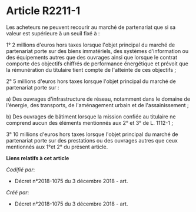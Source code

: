 # Article R2211-1

Les acheteurs ne peuvent recourir au marché de partenariat que si sa valeur est supérieure à un seuil fixé à :

1° 2 millions d'euros hors taxes lorsque l'objet principal du marché de partenariat porte sur des biens immatériels, des
systèmes d'information ou des équipements autres que des ouvrages ainsi que lorsque le contrat comporte des objectifs
chiffrés de performance énergétique et prévoit que la rémunération du titulaire tient compte de l'atteinte de ces objectifs ;

2° 5 millions d'euros hors taxes lorsque l'objet principal du marché de partenariat porte sur :

a) Des ouvrages d'infrastructure de réseau, notamment dans le domaine de l'énergie, des transports, de l'aménagement urbain
et de l'assainissement ;

b) Des ouvrages de bâtiment lorsque la mission confiée au titulaire ne comprend aucun des éléments mentionnés aux 2° et 3° de
L. 1112-1 ;

3° 10 millions d'euros hors taxes lorsque l'objet principal du marché de partenariat porte sur des prestations ou des
ouvrages autres que ceux mentionnés aux 1°et 2° du présent article.

**Liens relatifs à cet article**

_Codifié par_:

  - Décret n°2018-1075 du 3 décembre 2018 - art.

_Créé par_:

  - Décret n°2018-1075 du 3 décembre 2018 - art.
